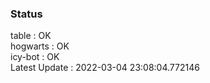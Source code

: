 ### Status


table : OK  
hogwarts : OK  
icy-bot : OK  
Latest Update : 2022-03-04 23:08:04.772146
